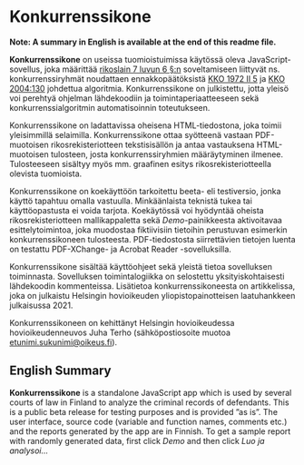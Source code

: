 # Konkurrenssikone

**Note: A summary in English is available at the end of this readme file.**

**Konkurrenssikone** on useissa tuomioistuimissa käytössä oleva JavaScript-sovellus, joka määrittää [rikoslain 7 luvun 6 §:n](https://www.finlex.fi/fi/laki/ajantasa/1889/18890039001#L7P6) soveltamiseen liittyvät ns. konkurrenssiryhmät noudattaen ennakkopäätöksistä [KKO 1972 II 5](https://finlex.fi/fi/oikeus/kko/kko/1972/19720005t) ja [KKO 2004:130](https://finlex.fi/fi/oikeus/kko/kko/2004/20040130) johdettua algoritmia. Konkurrenssikone on julkistettu, jotta yleisö voi perehtyä ohjelman lähdekoodiin ja toimintaperiaatteeseen sekä konkurrenssialgoritmin automatisoinnin toteutukseen.

Konkurrenssikone on ladattavissa oheisena HTML-tiedostona, joka toimii yleisimmillä selaimilla. Konkurrenssikone ottaa syötteenä vastaan PDF-muotoisen rikosrekisteriotteen tekstisisällön ja antaa vastauksena HTML-muotoisen tulosteen, josta konkurrenssiryhmien määräytyminen ilmenee. Tulosteeseen sisältyy myös mm. graafinen esitys rikosrekisteriotteella olevista tuomioista.

Konkurrenssikone on koekäyttöön tarkoitettu beeta- eli testiversio, jonka käyttö tapahtuu omalla vastuulla. Minkäänlaista teknistä tukea tai käyttöopastusta ei voida tarjota. Koekäytössä voi hyödyntää oheista rikosrekisteriotteen mallikappaletta sekä *Demo*-painikkeesta aktivoitavaa esittelytoimintoa, joka muodostaa fiktiivisiin tietoihin perustuvan esimerkin konkurrenssikoneen tulosteesta. PDF-tiedostosta siirrettävien tietojen luenta on testattu PDF-XChange- ja Acrobat Reader -sovelluksilla.

Konkurrenssikone sisältää käyttöohjeet sekä yleistä tietoa sovelluksen toiminnasta. Sovelluksen toimintalogiikka on selostettu yksityiskohtaisesti lähdekoodin kommenteissa. Lisätietoa konkurrenssikoneesta on artikkelissa, joka on julkaistu Helsingin hovioikeuden yliopistopainotteisen laatuhankkeen julkaisussa 2021.

Konkurrenssikoneen on kehittänyt Helsingin hovioikeudessa hovioikeudenneuvos Juha Terho (sähköpostiosoite muotoa etunimi.sukunimi@oikeus.fi).

## English Summary

**Konkurrenssikone** is a standalone JavaScript app which is used by several courts of law in Finland to analyze the criminal records of defendants. This is a public beta release for testing purposes and is provided ”as is”. The user interface, source code (variable and function names, comments etc.) and the reports generated by the app are in Finnish. To get a sample report with randomly generated data, first click *Demo* and then click *Luo ja analysoi...*
